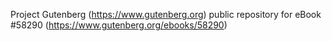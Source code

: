 Project Gutenberg (https://www.gutenberg.org) public repository for
eBook #58290 (https://www.gutenberg.org/ebooks/58290)
